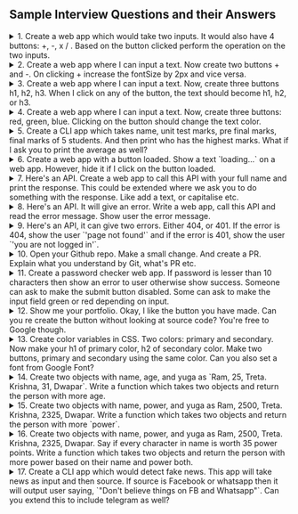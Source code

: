 ## Sample Interview Questions and their Answers

 
<!-- Question 1 -->
 
<details>
  <summary>
    1. Create a web app which would take two inputs. It would also have 4 buttons:  +, -, x / . Based on the button clicked perform the operation on the two inputs. 
  </summary>
    
- `index.html`
```html
    <label for="num1">
      First Number: <input type="number" id="num1" />
    </label>
    <label for="num2">
      Second Number: <input type="number" id="num2" />
    </label>
    
    <button id="add"> + </button>
    <button id="sub"> - </button>
    <button id="mul"> * </button>
    <button id="div"> / </button>
    <p id="ans"></p>

```
    
- `index.js`
```javascript
const num1 = document.querySelector("#num1");
const num2 = document.querySelector("#num2");
const add = document.querySelector("#add");
const sub = document.querySelector("#sub");
const mul = document.querySelector("#mul");
const div = document.querySelector("#div");
const ans = document.querySelector("#ans");

const math = (x) => {
  const number1 = Number(num1.value);
  const number2 = Number(num2.value);
  if (x === "+") ans.innerHTML = number1 + number2;
  else if (x === "-") ans.innerHTML = number1 - number2;
  else if (x === "*") ans.innerHTML = number1 * number2;
  else ans.innerHTML = number1 / number2;
};

add.addEventListener("click", () =>  math("+") );
sub.addEventListener("click", () =>  math("-") );
mul.addEventListener("click", () =>  math("*") );
div.addEventListener("click", () =>  math("/") );

```
</details>

<!-- Question 2 -->

<details>
  <summary>
    2. Create a web app where I can input a text. Now create two buttons + and -. On clicking + increase the fontSize by 2px and vice versa.
  </summary>
    
- `index.html`
```html     
    <label for="input">
        Enter Name :  <input type="text" id="input"  />
    </label>
    <p id="output"></p>
    <button id="plus"> + </button>
    <button id="minus"> - </button>

```
    
- `index.js`
```javascript
const text = document.querySelector("#input");
const output = document.querySelector("#output");
const increase = document.querySelector("#plus");
const decrease = document.querySelector("#minus");

increase.addEventListener("click", () => addition(true) );
decrease.addEventListener("click", () => addition(false) );

let sizeFont = 20;
text.style.fontSize = `${sizeFont}px`;

const addition = (add) => {
  output.innerText = text.value;
  if (add) {
    sizeFont += 2;
  } else {
    sizeFont -= 2;
  }
  output.style.fontSize = `${sizeFont}px`;
};
```
</details>

<!-- Question 3 -->


<details>
  <summary>
   3. Create a web app where I can input a text. Now, create three buttons h1, h2, h3. When I click on any of the button, the text should become h1, h2, or h3.
  </summary>
    
- `index.html`
```html     
    <label for="input">
        Enter Name :  <input type="text" id="input" />
    </label>
    <p id="output"></p>
    <button id="h1"> H1 </button>
    <button id="h2"> H2 </button>
    <button id="h3"> H3 </button>

```
    
- `index.js`
```javascript
const inputEl = document.querySelector("#input");
const outputEl = document.querySelector("#output");
const h1 = document.querySelector("#h1");
const h2 = document.querySelector("#h2");
const h3 = document.querySelector("#h3");

const change = (a) => {
  outputEl.outerHTML = `<${a}>` + inputEl.value + `<${a}/>`;
};

h1.addEventListener("click", () => change("h1") );
h2.addEventListener("click", () => change("h2") );
h3.addEventListener("click", () => change("h3") );
```
</details>

<!-- Question 4 -->

<details>
  <summary>
   4. Create a web app where I can input a text. Now, create three buttons: red, green, blue. Clicking on the button should change the text color.
  </summary>
    
- `index.html`
```html     
    <label for="input">
        Enter Name :  <input type="text" id="input" />
    </label>
    <p id="output"></p>
    <button id="red"> Red </button>
    <button id="green"> Green </button>
    <button id="blue"> Blue </button>

```
    
- `index.js`
```javascript
const inputEl = document.querySelector("#input");
const outputEl = document.querySelector("#output");
const red = document.querySelector("#red");
const green = document.querySelector("#green");
const blue = document.querySelector("#blue");

const colorChange = (colour) => {
  outputEl.innerText = inputEl.value;

  outputEl.style.color =
    colour === red ? "red" : colour === green ? "green" : "blue";
};

red.addEventListener("click", () => colorChange(red) );
green.addEventListener("click", () => colorChange(green) );
blue.addEventListener("click", () => colorChange(blue) );
```
</details>

<!-- Question 5 -->


 <details>
  <summary> 
    5. Create a CLI app which takes name, unit test marks, pre final marks, final marks of 5 students. And then print who has the highest marks. What if I ask you to print the average as well?
  </summary>
    
- `index.js`
```javascript

const readline = require('readline-sync')

const data = [];
let maximumMarks = 0;
let firstRank;

for (let i = 0; i < 5; i++) {
  const userName = readline.question("what's ypur name ");
  const unitTestMarks = Number(readline.question("Enter your unit marks "));
  const preFinalMarks = Number(readline.question("Enter your pre final marks "));
  const finalMarks = Number(readline.question("Enter your final marks "));
  const totalMarks = unitTestMarks + preFinalMarks + finalMarks;
  console.log("------------")
  
  data.push({ userName, unitTestMarks, preFinalMarks, finalMarks, totalMarks });

}

for (let i = 0; i < data.length; i++) {
  if (data[i].totalMarks > maximumMarks) {
    maximumMarks = data[i].totalMarks;
    firstRank = data[i].userName;
  }
}

let average = 0;
for (let i = 0; i < data.length; i++) {
  average += data[i].totalMarks;
}
average /= data.length;

console.log(firstRank + " has git the first Rank and Highest total mark is : " + maximumMarks + " and the average marks is " + average);

```
</details>

<!-- Question 6 -->


<details>
  <summary>
   6. Create a web app with a button loaded. Show a text `loading...` on a web app. However, hide it if I click on the button loaded.
  </summary>
    
- `index.html`
```html     
<p id="text"> </p>
<button id="loading"> Loading </button>

```
    
- `index.js`
```javascript
const text = document.querySelector("#text");
const loadingBtn = document.querySelector("#loading");

loadingBtn.addEventListener("click", () => text.style.display = "none")
```
</details>

<!-- Question 7 -->

<details>
  <summary>
   7. Here's an API. Create a web app to call this API with your full name and print the response. This could be extended where we ask you to do something with the response. Like add a text, or capitalise etc.
  </summary>
    
- `index.html`
```html     


```
    
- `index.js`
```javascript

```
</details>

<!-- Question 8 -->

<details>
  <summary>
   8. Here's an API. It will give an error. Write a web app, call this API and read the error message. Show user the error message.
  </summary>
    
- `index.html`
```html     


```
    
- `index.js`
```javascript

```
</details>

<!-- Question 9 -->

<details>
  <summary>
   9. Here's an API, it can give two errors. Either 404, or 401. If the error is 404, show the user `'page not found'` and if the error is 401, show the user `'you are not logged in'`.
  </summary>
    
- `index.html`
```html     


```
    
- `index.js`
```javascript

```
</details>

<!-- Question 10 -->

<details>
  <summary>
   10. Open your Github repo. Make a small change. And create a PR. Explain what you understand by Git, what's PR etc.
  </summary>
    
```
Git is a popular version control system.
 Version control, also known as source control, is the practice of tracking and managing changes to software code. 

It is used for:

- Tracking code changes
- Tracking who made changes
- Coding collaboration
-------------

Pull requests let you tell others about changes you've pushed to a branch in a repository on GitHub. Once a pull request is opened,
you can discuss and review the potential changes with collaborators and add follow-up commits before your changes are merged 
into the base branch.

```
</details>

<!-- Question 11 -->

<details>
  <summary>
   11. Create a password checker web app. If password is lesser than 10 characters then show an error to user otherwise show success. 
Someone can ask to make the submit button disabled. Some can ask to make the input field green or red depending on input.
  </summary>
    
- `index.html`
```html     
<label for="num1">
  Password: <input type="password" id="num1" />
</label>
<label for="num2">
  Confirm Password: <input type="password" id="num2" />
</label>
<p id="error"></p>
<button disabled="disabled" id="btn"> submit</button>

```
    
- `index.js`
```javascript

const pass1 = document.querySelector("#num1");
const pass2 = document.querySelector("#num2");
const error = document.querySelector("#error");
const btn = document.querySelector("#btn");

const onCheck1 = () => {
  if (pass1.value.length < 10) {
    error.innerText = " you have to enter at least 10 digit!";
    pass1.style.outlineColor = "#ff6666";
    pass1.style.backgroundColor = "#ff666621";
  } else {
    error.innerText = "";
    pass1.style.backgroundColor = "#fff";
    pass1.style.outlineColor = "#66cc66";
  }
};

const onCheck2 = () => {
  if (pass1.value != pass2.value) {
    pass2.style.outlineColor = "#ff6666";
    pass2.style.backgroundColor = "#ff666621";
    error.innerText = "passwords don't match";
  } else {
    pass2.style.outlineColor = "#66cc66";
    pass2.style.backgroundColor = "#fff";
    error.innerText = "";
    btn.disabled = false
  }
};

pass1.addEventListener("keyup", () => onCheck1());
pass2.addEventListener("keyup", () => onCheck2());
```
</details>

<!-- Question 12 -->


<details>
  <summary>
   12. Show me your portfolio. Okay, I like the button you have made. Can you re create the button without looking at source code? You're free to Google though. 
  </summary>
    

</details>

<!-- Question 13 -->


<details>
  <summary>
   13. Create color variables in CSS. Two colors: primary and secondary. Now make your h1 of primary color, h2 of secondary color. Make two buttons, primary and secondary using the same color. Can you also set a font from Google Font?
  </summary>
    
- `index.html`
```html     
<h1> Hello </h1>
<h2> Devlopers </h2>
<button id="btn1"> Circle </button>
<button id="btn2" > Star </button>



```
    
- `index.css`
```css
@import url('https://fonts.googleapis.com/css2?family=Poppins&display=swap');

:root {
  --primary: #1e90ff;
  --secondary: #ff45fff; 
}

h1 {
  color : var(--primary);
  font-family: 'Poppins', sans-serif;
}

h2 {
  color : var(--secondary);
  font-family: 'Poppins', sans-serif;
}

#btn1 {
  background-color : var(--primary);
}

#btn1 {
  background-color : var(--secondary);
}

```
</details>

<!-- Question 14 -->


<details>
  <summary>
   14. Create two objects with name, age, and yuga as `Ram, 25, Treta. Krishna, 31, Dwapar`. 
Write a function which takes two objects and return the person with more age.
  </summary>
        
- `index.js`
```javascript
const object1 = {
  name: "Ram",
  age: 25,
  yuga: "Treta"
}

const object2 = {
  name: "Krishna",
  age: 23,
  yuga: "Dwapar"
}


const powerful = (obj1, obj2) => {

  if (obj1.age > obj2.age) console.log(obj1.name + " is elder.")
  else console.log(obj2.name + " is elder.")

}

powerful(object1, object2);  // Ram is elder.
```
</details>

<!-- Question 15 -->

<details>
  <summary>
   15. Create two objects with name, power, and yuga as Ram, 2500, Treta. Krishna, 2325, Dwapar. Write a function which takes two objects and return the person with more `power`. 
  </summary>
    
- `index.js`
```javascript

const object1 = {
  name: "Ram",
  power: 2500,
  yuga: "Treta"
}

const object2 = {
  name: "Krishna",
  power: 2325,
  yuga: "Dwapar"
}


const powerful = (obj1, obj2) => {

  const powerPoints1 = obj1.power;
  const powerPoints2 = obj2.power;

  if (powerPoints1 > powerPoints2) console.log(obj1.name + " is more powerful with " + powerPoints1 + " points")
  else console.log(obj2.name + " is more powerful with " + powerPoints2 + " points")

}

powerful(object1, object2); // Ram is more powerful with 2500 points
```
</details>

<!-- Question 16 -->

<details>
  <summary>
   16. Create two objects with name, power, and yuga as Ram, 2500, Treta. Krishna, 2325, Dwapar. 
Say if every character in name is worth 35 power points.
Write a function which takes two objects and return the person with more power based on their name and power both.
  </summary>
        
- `index.js`
```javascript

const object1 = {
  name: "Ram",
  power: 2500,
  yuga: "Treta"
}

const object2 = {
  name: "Krishna",
  power: 2325,
  yuga: "Dwapar"
}


const powerful = (obj1, obj2) => {

  const namePoints1 = obj1.name.length * 35 + obj1.power;
  const namePoints2 = obj2.name.length * 35 + obj2.power;

  if (namePoints1 > namePoints2) console.log(obj1.name + " is more powerful with " + namePoints1 + " points")
  else console.log(obj2.name + " is more powerful with " + namePoints2 + " points")

}

powerful(object1, object2);   // Ram is more powerful with 2605 points
```
</details>

<!-- Question 17 -->

<details>
  <summary>
   17. Create a CLI app which would detect fake news. This app will take news as input and then source. If source is Facebook or whatsapp then it will output user saying, `"Don't believe things on FB and Whatsapp"`. Can you extend this to include telegram as well?
  </summary>
    
    
- `index.js`
```javascript
const readline = require('readline-sync');

const input = readline.question('Enter News : ');
const source = readline.question('Enter Source : ').toLowerCase();

if (source == "facebook" || source == "whatsapp" || source == "telegram") {
  console.log("Don't believe things on FB , telegram and Whatsapp");
}
```
</details>









